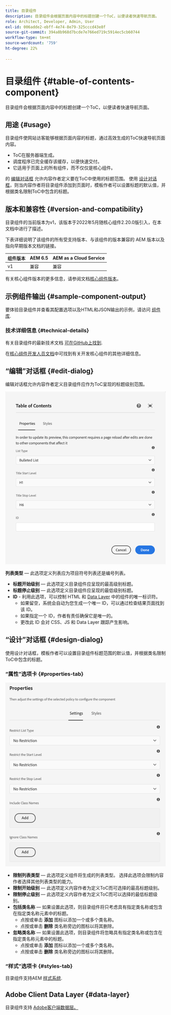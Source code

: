 ```yaml
---
title: 目录组件
description: 目录组件会根据页面内容中的标题创建一个ToC，以便读者快速导航页面。
role: Architect, Developer, Admin, User
exl-id: 006adde2-ebff-4e74-8e79-325cccd43e8f
source-git-commit: 394a8b968d7bcde7e766ed719c5914ec5cb60744
workflow-type: tm+mt
source-wordcount: '759'
ht-degree: 22%

---
```


# 目录组件 {#table-of-contents-component}

目录组件会根据页面内容中的标题创建一个ToC，以便读者快速导航页面。

## 用途 {#usage}

目录组件使网站访客能够根据页面内容的标题，通过高效生成的ToC快速导航页面内容。

* ToC在服务器端生成。
* 调度程序已完全缓存该缓存，以便快速交付。
* 它适用于页面上的所有组件，而不仅仅是核心组件。

的 [编辑对话框](#edit-dialog) 允许内容作者定义要在ToC中使用的标题范围。 使用 [设计对话框](#design-dialog)，则当内容作者将目录组件添加到页面时，模板作者可以设置标题的默认值，并根据类名限制ToC中包含的标题。

## 版本和兼容性 {#version-and-compatibility}

目录组件的当前版本为v1，该版本于2022年5月随核心组件2.20.0版引入，在本文档中进行了描述。

下表详细说明了该组件的所有受支持版本、与该组件的版本兼容的 AEM 版本以及指向早期版本文档的链接。

| 组件版本 | AEM 6.5 | AEM as a Cloud Service |
|---|---|---|
| v1 | 兼容 | 兼容 |

有关核心组件版本的更多信息，请参阅文档[核心组件版本](/help/versions.md)。

## 示例组件输出 {#sample-component-output}

要体验目录组件并查看其配置选项以及HTML和JSON输出的示例，请访问 [组件库](https://adobe.com/go/aem_cmp_library_tableofcontents).

### 技术详细信息 {#technical-details}

有关目录组件的最新技术文档 [可在GitHub上找到](https://adobe.com/go/aem_cmp_tech_tableofcontents_v1).

在[核心组件开发人员文档](/help/developing/overview.md)中可找到有关开发核心组件的其他详细信息。

## “编辑”对话框 {#edit-dialog}

编辑对话框允许内容作者定义目录组件应作为ToC呈现的标题级别范围。

![目录组件的编辑对话框](/help/assets/tableofcontents-edit.png)

**列表类型**  — 此选项定义列表应为项目符号列表还是编号列表。
* **标题开始级别**  — 此选项定义目录组件应呈现的最高级别标题。
* **标题停止级别**  — 此选项定义目录组件应呈现的最低级别标题。
* **ID** - 利用此选项，可以控制 HTML 和 [Data Layer](/help/developing/data-layer/overview.md) 中的组件的唯一标识符。
   * 如果留空，系统会自动为您生成一个唯一 ID，可以通过检查结果页面找到该 ID。
   * 如果指定一个 ID，作者有责任确保它是唯一的。
   * 更改此 ID 会对 CSS、JS 和 Data Layer 跟踪产生影响。

## “设计”对话框 {#design-dialog}

使用设计对话框，模板作者可以设置目录组件标题范围的默认值，并根据类名限制ToC中包含的标题。

### “属性”选项卡 {#properties-tab}

![快速搜索组件的“设计”对话框](/help/assets/tableofcontents-design.png)

* **限制列表类型**  — 此选项定义组件将生成的列表类型。 选择此选项会限制内容作者选择其他列表类型的能力。
* **限制开始级别**  — 此选项定义内容作者为定义ToC而可选择的最高标题级别。
* **限制停止级别**  — 此选项定义内容作者为定义ToC而可以选择的最低标题级别。
* **包括类名称**  — 如果设置此选项，则目录组件将只考虑具有指定类名称或包含在指定类名称元素中的标题。
   * 点按或单击 **添加** 图标以添加一个或多个类名称。
   * 点按或单击 **删除** 类名称旁边的图标以将其删除。
* **忽略类名称**  — 如果设置此选项，则目录组件将忽略具有指定类名称或包含在指定类名称元素中的标题。
   * 点按或单击 **添加** 图标以添加一个或多个类名称。
   * 点按或单击 **删除** 类名称旁边的图标以将其删除。

### “样式”选项卡 {#styles-tab}

目录组件支持AEM [样式系统](/help/get-started/authoring.md#component-styling).

## Adobe Client Data Layer {#data-layer}

目录组件支持 [Adobe客户端数据层。](/help/developing/data-layer/overview.md)
